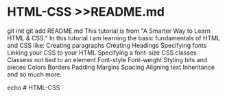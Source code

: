 # HTML-CSS >>README.md

git init
git add README.md
This tutorial is from "A Smarter Way to Learn HTML & CSS."
In this tutorial I am learning the basic fundamentals of HTML and CSS like:
Creating paragraphs
Creating Headings
Specifying fonts
Linking your CSS to your HTML
Specifying a font-size
CSS classes
Classess not tied to an element
Font-style
Font-weight
Styling bits and pieces
Colors
Borders
Padding
Margins
Spacing 
Aligning text
Inheritance
and so much more.






echo # HTML-CSS
